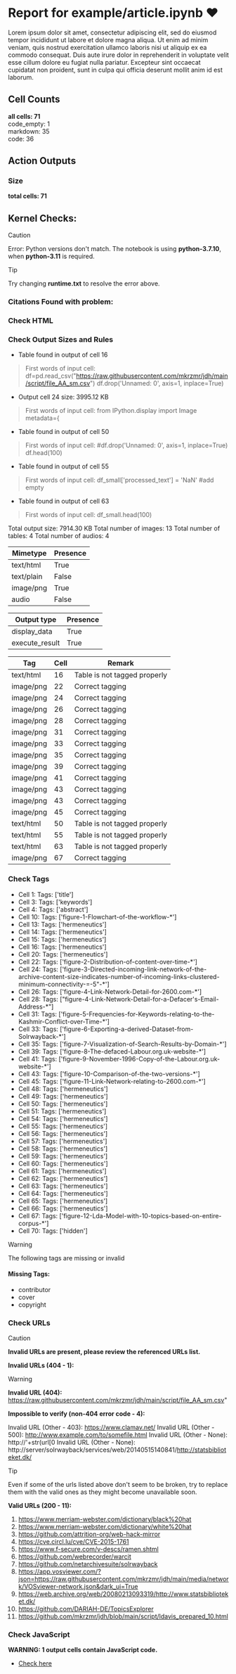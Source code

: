 # Report for example/article.ipynb ❤ 

Lorem ipsum dolor sit amet, consectetur adipiscing elit, sed do eiusmod tempor incididunt ut labore et dolore magna aliqua. Ut enim ad minim veniam, quis nostrud exercitation ullamco laboris nisi ut aliquip ex ea commodo consequat. Duis aute irure dolor in reprehenderit in voluptate velit esse cillum dolore eu fugiat nulla pariatur. Excepteur sint occaecat cupidatat non proident, sunt in culpa qui officia deserunt mollit anim id est laborum.

## Cell Counts   
**all cells: 71**  
code_empty: 1   
markdown: 35   
code: 36   

## Action Outputs

### Size
**total cells: 71**
## Kernel Checks: 

> [!CAUTION]
 > Error: Python versions don't match. The notebook is using **python-3.7.10**, when **python-3.11** is required.

> [!TIP]
 > Try changing **runtime.txt** to resolve the error above.

### Citations Found with problem:


### Check HTML


### Check Output Sizes and Rules
- Table found in output of cell 16
> First words of input cell: df=pd.read_csv("https://raw.githubusercontent.com/mkrzmr/jdh/main/script/file_AA_sm.csv") df.drop('Unnamed: 0', axis=1, inplace=True)
- Output cell 24 size: 3995.12 KB
> First words of input cell: from IPython.display import Image metadata={
- Table found in output of cell 50
> First words of input cell: #df.drop('Unnamed: 0', axis=1, inplace=True) df.head(100)
- Table found in output of cell 55
> First words of input cell: df_small['processed_text'] = 'NaN' #add empty
- Table found in output of cell 63
> First words of input cell: df_small.head(100)

Total output size: 7914.30 KB
Total number of images: 13
Total number of tables: 4
Total number of audios: 4

| Mimetype | Presence |
| --- | --- |
| text/html | True |
| text/plain | False |
| image/png | True |
| audio | False |

| Output type | Presence |
| --- | --- |
| display_data | True |
| execute_result | True |

| Tag | Cell | Remark |
| --- | --- | --- |
| text/html | 16 | Table is not tagged properly |
| image/png | 22 | Correct tagging |
| image/png | 24 | Correct tagging |
| image/png | 26 | Correct tagging |
| image/png | 28 | Correct tagging |
| image/png | 31 | Correct tagging |
| image/png | 33 | Correct tagging |
| image/png | 35 | Correct tagging |
| image/png | 39 | Correct tagging |
| image/png | 41 | Correct tagging |
| image/png | 43 | Correct tagging |
| image/png | 43 | Correct tagging |
| image/png | 45 | Correct tagging |
| text/html | 50 | Table is not tagged properly |
| text/html | 55 | Table is not tagged properly |
| text/html | 63 | Table is not tagged properly |
| image/png | 67 | Correct tagging |


### Check Tags
- Cell 1: Tags: ['title']
- Cell 3: Tags: ['keywords']
- Cell 4: Tags: ['abstract']
- Cell 10: Tags: ['figure-1-Flowchart-of-the-workflow-*']
- Cell 13: Tags: ['hermeneutics']
- Cell 14: Tags: ['hermeneutics']
- Cell 15: Tags: ['hermeneutics']
- Cell 16: Tags: ['hermeneutics']
- Cell 20: Tags: ['hermeneutics']
- Cell 22: Tags: ['figure-2-Distribution-of-content-over-time-*']
- Cell 24: Tags: ['figure-3-Directed-incoming-link-network-of-the-archive-content-size-indicates-number-of-incoming-links-clustered-minimum-connectivity-=-5"-*']
- Cell 26: Tags: ['figure-4-Link-Network-Detail-for-2600.com-*']
- Cell 28: Tags: ["figure-4-Link-Network-Detail-for-a-Defacer's-Email-Address-*"]
- Cell 31: Tags: ['figure-5-Frequencies-for-Keywords-relating-to-the-Kashmir-Conflict-over-Time-*']
- Cell 33: Tags: ['figure-6-Exporting-a-derived-Dataset-from-Solrwayback-*']
- Cell 35: Tags: ['figure-7-Visualization-of-Search-Results-by-Domain-*']
- Cell 39: Tags: ['figure-8-The-defaced-Labour.org.uk-website-*']
- Cell 41: Tags: ['figure-9-November-1996-Copy-of-the-Labour.org.uk-website-*']
- Cell 43: Tags: ['figure-10-Comparison-of-the-two-versions-*']
- Cell 45: Tags: ['figure-11-Link-Network-relating-to-2600.com-*']
- Cell 48: Tags: ['hermeneutics']
- Cell 49: Tags: ['hermeneutics']
- Cell 50: Tags: ['hermeneutics']
- Cell 51: Tags: ['hermeneutics']
- Cell 54: Tags: ['hermeneutics']
- Cell 55: Tags: ['hermeneutics']
- Cell 56: Tags: ['hermeneutics']
- Cell 57: Tags: ['hermeneutics']
- Cell 58: Tags: ['hermeneutics']
- Cell 59: Tags: ['hermeneutics']
- Cell 60: Tags: ['hermeneutics']
- Cell 61: Tags: ['hermeneutics']
- Cell 62: Tags: ['hermeneutics']
- Cell 63: Tags: ['hermeneutics']
- Cell 64: Tags: ['hermeneutics']
- Cell 65: Tags: ['hermeneutics']
- Cell 66: Tags: ['hermeneutics']
- Cell 67: Tags: ['figure-12-Lda-Model-with-10-topics-based-on-entire-corpus-*']
- Cell 70: Tags: ['hidden']
> [!WARNING]
> The following tags are missing or invalid

#### Missing Tags:
- contributor
- cover
- copyright


### Check URLs


> [!CAUTION]
> **Invalid URLs are present, please review the referenced URLs list.**

**Invalid URLs (404 - 1):**


> [!WARNING]
> **Invalid URL (404):** https://raw.githubusercontent.com/mkrzmr/jdh/main/script/file_AA_sm.csv"

**Impossible to verify (non-404 error code - 4):**

Invalid URL (Other - 403): https://www.clamav.net/
Invalid URL (Other - 500): http://www.example.com/to/somefile.html
Invalid URL (Other - None): http://'+str(url[0
Invalid URL (Other - None): http://server/solrwayback/services/web/20140515140841/http://statsbiblioteket.dk/

> [!TIP]
> Even if some of the urls listed above don't seem to be broken, try to replace them with the valid ones as they might become unavailable soon.


**Valid URLs (200 - 11):**

1. https://www.merriam-webster.com/dictionary/black%20hat
2. https://www.merriam-webster.com/dictionary/white%20hat
3. https://github.com/attrition-org/web-hack-mirror
5. https://cve.circl.lu/cve/CVE-2015-1761
6. https://www.f-secure.com/v-descs/ramen.shtml
8. https://github.com/webrecorder/warcit
11. https://github.com/netarchivesuite/solrwayback
12. https://app.vosviewer.com/?json=https://raw.githubusercontent.com/mkrzmr/jdh/main/media/network/VOSviewer-network.json&dark_ui=True
13. https://web.archive.org/web/20080213093319/http://www.statsbiblioteket.dk/
15. https://github.com/DARIAH-DE/TopicsExplorer
16. https://github.com/mkrzmr/jdh/blob/main/script/ldavis_prepared_10.html


### Check JavaScript
**WARNING: 1 output cells contain JavaScript code.**

-  [Check here ](https://journalofdigitalhistory.org/en/notebook-viewer/JTJGcHJveHktZ2l0aHVidXNlcmNvbnRlbnQlMkZDMkRIJTJGam91cm5hbC1vZi1kaWdpdGFsLWhpc3RvcnktaXB5bmItcHJlZmxpZ2h0LWFjdGlvbiUyRmRldiUyRmV4YW1wbGUlMkZhcnRpY2xlLmlweW5i?idx=66)

